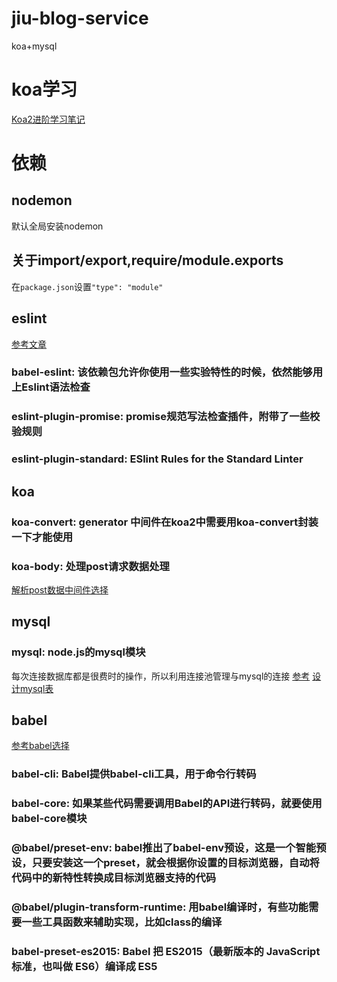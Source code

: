 # jiu-blog-service
koa+mysql

# koa学习
[Koa2进阶学习笔记](https://github.com/chenshenhai/koa2-note)

# 依赖
## nodemon
默认全局安装nodemon
## 关于import/export,require/module.exports
在`package.json`设置`"type": "module"`
## eslint
[参考文章](https://juejin.im/post/6844903859488292871)
### babel-eslint: 该依赖包允许你使用一些实验特性的时候，依然能够用上Eslint语法检查
### eslint-plugin-promise: promise规范写法检查插件，附带了一些校验规则
### eslint-plugin-standard: ESlint Rules for the Standard Linter

## koa
### koa-convert: generator 中间件在koa2中需要用koa-convert封装一下才能使用
### koa-body: 处理post请求数据处理
[解析post数据中间件选择](https://juejin.im/post/6844903944628502542)

## mysql
### mysql: node.js的mysql模块
每次连接数据库都是很费时的操作，所以利用连接池管理与mysql的连接
[参考](https://www.npmjs.com/package/mysql#pooling-connections)
[设计mysql表](https://juejin.im/post/6844903805482434568)

## babel
[参考babel选择](https://juejin.im/post/6844903858632654856#heading-8)
### babel-cli: Babel提供babel-cli工具，用于命令行转码
### babel-core: 如果某些代码需要调用Babel的API进行转码，就要使用babel-core模块
### @babel/preset-env: babel推出了babel-env预设，这是一个智能预设，只要安装这一个preset，就会根据你设置的目标浏览器，自动将代码中的新特性转换成目标浏览器支持的代码
### @babel/plugin-transform-runtime: 用babel编译时，有些功能需要一些工具函数来辅助实现，比如class的编译
### babel-preset-es2015: Babel 把 ES2015（最新版本的 JavaScript 标准，也叫做 ES6）编译成 ES5
